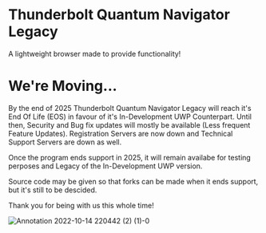 # Thunderbolt Quantum Navigator Legacy
A lightweight browser made to provide functionality!

# We're Moving...

By the end of 2025 Thunderbolt Quantum Navigator Legacy will reach it's End Of Life (EOS) in favour of it's In-Development UWP Counterpart.
Until then, Security and Bug fix updates will mostly be available (Less frequent Feature Updates).
Registration Servers are now down and Technical Support Servers are down as well.

Once the program ends support in 2025, it will remain availabe for testing perposes and Legacy of the In-Development UWP version.

Source code may be given so that forks can be made when it ends support, but it's still to be descided.

Thank you for being with us this whole time!




![Annotation 2022-10-14 220442 (2) (1)-0](https://github.com/Villager2021/Thunderbolt-Quantum-Navigator/assets/82360021/65b81c5f-3f5a-4540-84b0-5d721c2d7ad6)
